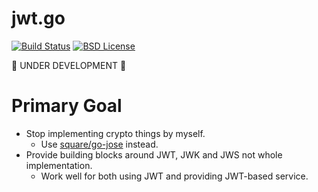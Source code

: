 # jwt.go

[![Build Status](https://img.shields.io/travis/nabeken/jwt.go/master.svg)](https://travis-ci.org/nabeken/jwt.go)
[![BSD License](http://img.shields.io/badge/license-BSD-blue.svg)](https://github.com/nabeken/jwt.go/blob/master/LICENSE)

:construction: UNDER DEVELOPMENT :construction:

# Primary Goal

- Stop implementing crypto things by myself.
  - Use [square/go-jose](https://github.com/square/go-jose) instead.
- Provide building blocks around JWT, JWK and JWS not whole implementation.
  - Work well for both using JWT and providing JWT-based service.
